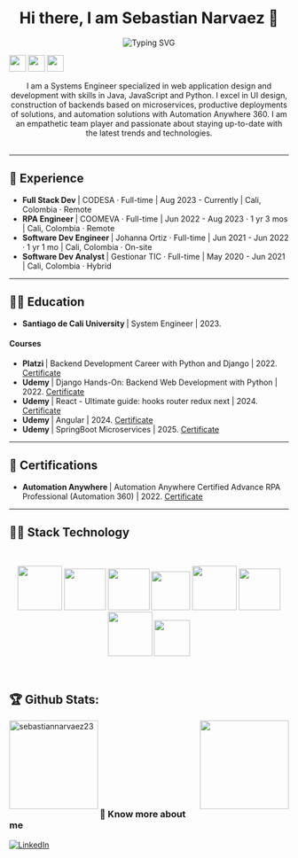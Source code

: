 <h1 align="center">Hi there, I am Sebastian Narvaez 👋</h1>

<p align="center">
<img src="https://readme-typing-svg.demolab.com?font=Fira+Code&duration=4996&pause=1000&color=1A2F52&center=true&vCenter=true&lines=Software Developer;Always keep learning new things; JAVA | TYPESCRIPT | PYTHON" align='center' alt="Typing SVG" />
</p>

<p align="left">
  <img src="https://github.com/user-attachments/assets/111ee231-1322-4767-9872-89ca45c3c62c" width="auto" height="30">
  <img src="https://github.com/user-attachments/assets/7de1e425-c879-4e5a-8fa5-2d5db4882a23" width="auto" height="30">
  <img src="https://github.com/user-attachments/assets/f94fbd17-4010-478f-9a11-03354ef90237" width="auto" height="30">
</p>

<div align="center">I am a Systems Engineer specialized in web application design and development with skills in Java, JavaScript and Python. I excel in UI design, construction of backends based on microservices, productive deployments of solutions, and automation solutions with Automation Anywhere 360. I am an empathetic team player and passionate about staying up-to-date with the latest trends and technologies.</div>
<br>
<hr />

## 🔨 Experience

- <b> Full Stack Dev </b> | CODESA · Full-time | Aug 2023 - Currently | Cali, Colombia · Remote
- <b> RPA Engineer </b> | COOMEVA · Full-time | Jun 2022 - Aug 2023 · 1 yr 3 mos | Cali, Colombia · Remote
- <b> Software Dev Engineer </b> | Johanna Ortiz · Full-time | Jun 2021 - Jun 2022 · 1 yr 1 mo | Cali, Colombia · On-site
- <b> Software Dev Analyst </b> | Gestionar TIC · Full-time | May 2020 - Jun 2021 | Cali, Colombia · Hybrid
<hr />

## 👨‍🎓 Education

- <b> Santiago de Cali University </b> | System Engineer | 2023.

#### Courses
- <b> Platzi </b> | Backend Development Career with Python and Django | 2022. <a target="_blank" href="https://platzi.com/p/sebastiannarvaezlopera/learning-path/3-backend-python/diploma/detalle/">Certificate</a>
- <b> Udemy </b> | Django Hands-On: Backend Web Development with Python | 2022. <a target="_blank" href="https://www.udemy.com/certificate/UC-de97f4cf-4742-4fe2-880c-da56fafb33f8/">Certificate</a>
- <b> Udemy </b> | React - Ultimate guide: hooks router redux next | 2024. <a target="_blank" href="https://www.udemy.com/certificate/UC-1f619c4b-3e94-4a5f-82d7-2128dc49ccf6/?utm_campaign=email&utm_medium=email&utm_source=sendgrid.com">Certificate</a>
- <b> Udemy </b> | Angular | 2024. <a target="_blank" href="https://www.udemy.com/certificate/UC-2f695253-de0d-45e5-ba61-5534bfcc4425/">Certificate</a>
- <b> Udemy </b> | SpringBoot Microservices | 2025. <a target="_blank" href="https://www.udemy.com/certificate/UC-eea01263-079b-424b-95e1-0a7a3edd6af8/">Certificate</a>
<hr />

## 📜 Certifications
- <b> Automation Anywhere </b> | Automation Anywhere Certified Advance RPA Professional (Automation 360) | 2022. <a target="_blank" href="https://certificates.automationanywhere.com/3bc11da1-776f-42d3-8e4c-00eaf66a57ea">Certificate</a>
<hr />

## 👨‍💻 Stack Technology
<br>
<p align="center">
  <img src="https://user-images.githubusercontent.com/88569352/218375249-ff4058c0-da3d-483b-a8d9-72983f138765.png" width="auto" height="80">
  <img src="https://github.com/sebastiannarvaez23/sebastiannarvaez23/assets/88569352/22258d5a-b422-4b61-8587-012452e1d209" width="auto" height="75">
  <img src="https://github.com/sebastiannarvaez23/sebastiannarvaez23/assets/88569352/301e8207-4374-4735-b873-b6cd51d9f913" width="auto" height="75">
  <img src="https://github.com/sebastiannarvaez23/sebastiannarvaez23/assets/88569352/0148d64f-e102-46a0-a23a-08f14029421e" width="auto" height="70">
  <img src="https://user-images.githubusercontent.com/88569352/218375255-d9a28190-10e2-44ad-b13d-721292e46815.png" width="auto" height="80">
  <img src="https://github.com/sebastiannarvaez23/sebastiannarvaez23/assets/88569352/7acd52ef-7351-4bb9-b0b3-b8234c4056de" width="auto" height="75">
  <img src="https://user-images.githubusercontent.com/88569352/218376962-a4a1839f-684e-4da1-9233-7cc5edcd379f.png" width="auto" height="80">
  <img src="https://github.com/sebastiannarvaez23/sebastiannarvaez23/assets/88569352/b514ae1f-5d6f-4ed7-a973-244957f23430" width="auto" height="65">
</p>
<br>

## 🏆 Github Stats:

<img align="left" height="160em" src="https://github-readme-stats.vercel.app/api/top-langs/?username=sebastiannarvaez23&langs_count=10&theme=tokyonight&layout=compact" alt="sebastiannarvaez23"/>
<img  align="right" height="160em" src="https://github-readme-stats-eight-theta.vercel.app/api?username=sebastiannarvaez23&show_icons=true&theme=algolia&include_all_commits=true&count_private=true"/>

<br>
<br>
<br>
<br>
<br>
<br>
<br>
<br>

### :link: Know more about me

[![LinkedIn](https://img.shields.io/badge/LinkedIn-0077B5?style=for-the-badge&logo=linkedin&logoColor=white)](https://www.linkedin.com/in/sebastiannarvaezlopera/)
